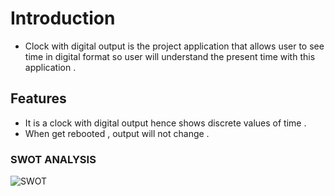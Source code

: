 # Introduction 
-   Clock with digital output is the project application that allows user to see time in digital format so user will understand the present time with this application .
## Features
-   It is a clock with digital output hence shows discrete values of time .
-   When get rebooted , output will not change .
### SWOT ANALYSIS
![SWOT](https://user-images.githubusercontent.com/101577287/163710077-f63ac154-ca86-4134-9f5e-decfdda4df89.png)
